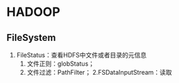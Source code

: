 # HADOOP
## FileSystem
1. FileStatus：查看HDFS中文件或者目录的元信息
    1. 文件正则：globStatus；
    2. 文件过滤：PathFilter；
2.FSDataInputStream：读取

